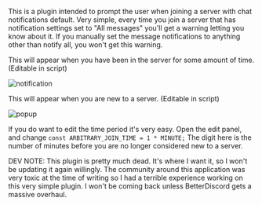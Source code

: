 This is a plugin intended to prompt the user when joining a server with chat notifications default. 
Very simple, every time you join a server that has notification settings set to "All messages" you'll get a warning letting you know about it.
If you manually set the message notifications to anything other than notify all, you won't get this warning.

This will appear when you have been in the server for some amount of time. (Editable in script)

![notification](https://user-images.githubusercontent.com/34846360/153130254-b8f74cb6-6346-4865-bda8-55cb58f98991.png)

This will appear when you are new to a server. (Editable in script)

![popup](https://user-images.githubusercontent.com/34846360/153130260-53af2f1a-cb04-476f-9150-71efe354d3ad.PNG)


If you do want to edit the time period it's very easy. Open the edit panel, and change `const ARBITRARY_JOIN_TIME = 1 * MINUTE;` The digit here is the number of minutes before you are no longer considered new to a server.

DEV NOTE: This plugin is pretty much dead. It's where I want it, so I won't be updating it again willingly. The community around this application was very toxic at the time of writing so I had a terrible experience working on this very simple plugin. I won't be coming back unless BetterDiscord gets a massive overhaul.
